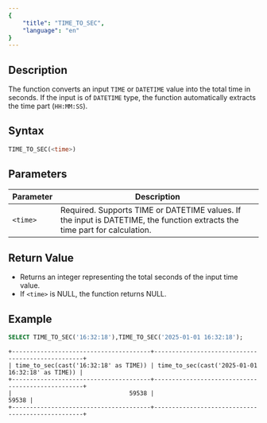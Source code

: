```yaml
---
{
    "title": "TIME_TO_SEC",
    "language": "en"
}
---
```


## Description
The function converts an input `TIME` or `DATETIME` value into the total time in seconds. If the input is of `DATETIME` type, the function automatically extracts the time part (`HH:MM:SS`).


## Syntax

```sql
TIME_TO_SEC(<time>)
```
## Parameters

| Parameter | Description                                                                                                                |
|-----------|----------------------------------------------------------------------------------------------------------------------------|
| `<time>`  | Required. Supports TIME or DATETIME values. If the input is DATETIME, the function extracts the time part for calculation. |

## Return Value
- Returns an integer representing the total seconds of the input time value.
- If `<time>`  is NULL, the function returns NULL.

## Example

```sql
SELECT TIME_TO_SEC('16:32:18'),TIME_TO_SEC('2025-01-01 16:32:18');
```
```text
+---------------------------------------+--------------------------------------------------+
| time_to_sec(cast('16:32:18' as TIME)) | time_to_sec(cast('2025-01-01 16:32:18' as TIME)) |
+---------------------------------------+--------------------------------------------------+
|                                 59538 |                                            59538 |
+---------------------------------------+--------------------------------------------------+
```